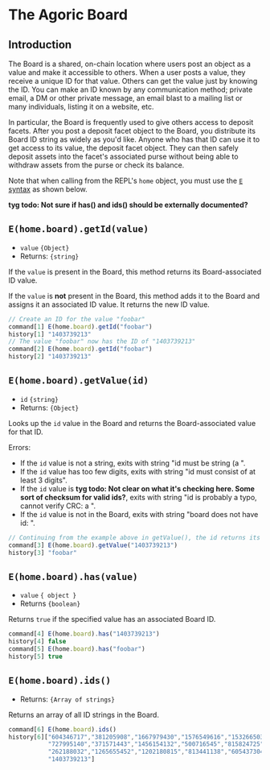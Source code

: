 # The Agoric Board

## Introduction

The Board is a shared, on-chain location where users post an object as a value and make
it accessible to others. When a user posts a value, they receive a unique ID 
for that value. Others can get the value just by knowing the ID. You can make 
an ID known by any communication method; private email, a DM or other private 
message, an email blast to a mailing list or many individuals, listing it on a website, etc.

In particular, the Board is frequently used to give others access to deposit
facets. After you post a deposit facet object to the Board, you distribute its
Board ID string as widely as you'd like. Anyone who has that ID can use it to
get access to its value, the deposit facet object. They can then safely deposit
assets into the facet's associated purse without being able to withdraw assets
from the purse or check its balance.

Note that when calling from the REPL's `home` object, you must use 
the [`E` syntax](/distributed-programming.md#communicating-with-remote-objects-using-e)
as shown below.

**tyg todo: Not sure if has() and ids() should be externally documented?**

## `E(home.board).getId(value)`
- `value` `{Object}`
- Returns: `{string}`

If the `value` is present in the Board, this method returns its Board-associated ID value. 

If the `value` is **not** present in the Board, this method adds it to the Board and assigns it
an associated ID value. It returns the new ID value.

```js
// Create an ID for the value "foobar"
command[1] E(home.board).getId("foobar")
history[1] "1403739213"
// The value "foobar" now has the ID of "1403739213"
command[2] E(home.board).getId("foobar")
history[2] "1403739213"
```

## `E(home.board).getValue(id)`
- `id` `{string}`
- Returns: `{Object}`

Looks up the `id` value in the Board and returns the Board-associated value for that ID.

Errors:
- If the `id` value is not a string, exits with string "id must be string (a <type of the argument>".
- If the `id` value has too few digits, exits with string "id must consist of at least 3 digits".
- If the `id` value is **tyg todo: Not clear on what it's checking here. Some sort of checksum for valid ids?**, exits with string "id is probably a typo, cannot verify CRC: a <type of the argument>".
- If the `id` value is not in the Board, exits with string "board does not have id: <id>".
```js
// Continuing from the example above in getValue(), the id returns its associated value
command[3] E(home.board).getValue("1403739213")
history[3] "foobar"
```  
  
## `E(home.board).has(value)`
- `value` `{ object }`
- Returns `{boolean}`

Returns `true` if the specified value has an associated Board ID.

```js
command[4] E(home.board).has("1403739213")
history[4] false
command[5] E(home.board).has("foobar")
history[5] true
```

## `E(home.board).ids()`
- Returns: `{Array of strings}`

Returns an array of all ID strings in the Board. 

```js
command[6] E(home.board).ids()
history[6]["604346717","381205908","1667979430","1576549616","1532665031",
           "727995140","371571443","1456154132","500716545","815824725",
           "262188032","1265655452","1202180815","813441138","605437304",
           "1403739213"]
```


